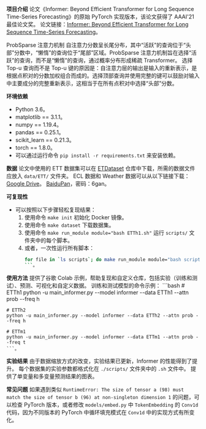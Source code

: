 **项目介绍**
论文《Informer: Beyond Efficient Transformer for Long Sequence Time-Series Forecasting》的原始 PyTorch 实现版本，该论文获得了 AAAI'21 最佳论文奖。
论文链接：[Informer: Beyond Efficient Transformer for Long Sequence Time-Series Forecasting](https://arxiv.org/abs/2012.07436)。

ProbSparse 注意力机制
   自注意力分数呈长尾分布，其中“活跃”的查询位于“头部”分数中，“懒惰”的查询位于“尾部”区域。ProbSparse 注意力机制旨在选择“活跃”的查询，而不是“懒惰”的查询，通过概率分布形成稀疏 Transformer。
   选择 Top-u 查询而不是 Top-u 键的原因是：自注意力层的输出是输入的重新表示，是根据点积对的分数加权组合而成的。选择顶部查询并使用完整的键可以鼓励对输入中主要成分的完整重新表示，这相当于在所有点积对中选择“头部”分数。

**环境依赖**
  - Python 3.6。
  - matplotlib == 3.1.1。
  - numpy == 1.19.4。
  - pandas == 0.25.1。
  - scikit_learn == 0.21.3。
  - torch == 1.8.0。
  - 可以通过运行命令 `pip install -r requirements.txt` 来安装依赖。

**数据**
论文中使用的 ETT 数据集可以在 [ETDataset](https://github.com/zhouhaoyi/ETDataset) 仓库中下载，所需的数据文件应放入 `data/ETT/` 文件夹。
ECL 数据和 Weather 数据可以从以下链接下载：
 [Google Drive](https://drive.google.com/drive/folders/1ohGYWWohJlOlb2gsGTeEq3Wii2egnEPR?usp=sharing)。
[BaiduPan](https://pan.baidu.com/s/1wyaGUisUICYHnfkZzWCwyA)，密码：6gan。

**可复现性**
  - 可以按照以下步骤轻松复现结果：
    1. 使用命令 `make init` 初始化 Docker 镜像。
    2. 使用命令 `make dataset` 下载数据集。
    3. 使用命令 `make run_module module="bash ETTh1.sh"` 运行 `scripts/` 文件夹中的每个脚本。
    4. 或者，一次性运行所有脚本：
       ```bash
       for file in `ls scripts`; do make run_module module="bash scripts/$script"; done
       ```。
**使用方法**
提供了谷歌 Colab 示例，帮助复现和自定义仓库，包括实验（训练和测试）、预测、可视化和自定义数据。
训练和测试模型的命令示例：
    ```bash
    # ETTh1
    python -u main_informer.py --model informer --data ETTh1 --attn prob --freq h

    # ETTh2
    python -u main_informer.py --model informer --data ETTh2 --attn prob --freq h

    # ETTm1
    python -u main_informer.py --model informer --data ETTm1 --attn prob --freq t
    ```。

**实验结果**
由于数据缩放方式的改变，实验结果已更新，Informer 的性能得到了提升。
每个数据集的实验参数都格式化在 `./scripts/` 文件夹中的 `.sh` 文件中。
提供了单变量和多变量预测结果的图表。

**常见问题**
如果遇到类似 `RuntimeError: The size of tensor a (98) must match the size of tensor b (96) at non-singleton dimension 1` 的问题，可以检查 PyTorch 版本，或者修改 `models/embed.py` 中 `TokenEmbedding` 的 `Conv1d` 代码，因为不同版本的 PyTorch 中循环填充模式在 `Conv1d` 中的实现方式有所变化。
